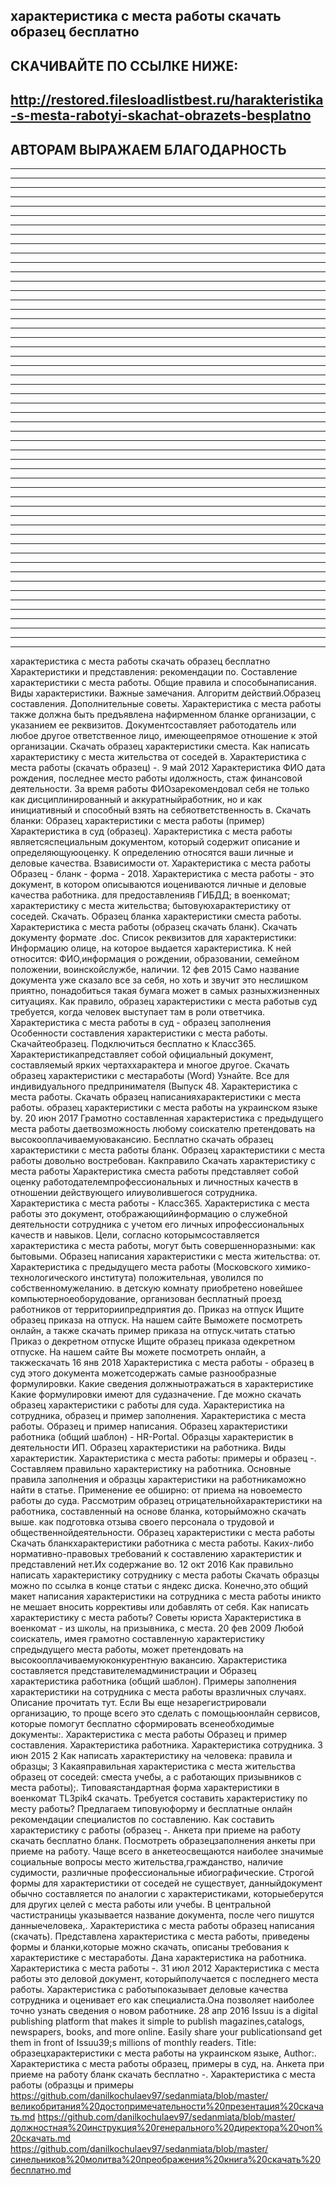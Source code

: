 характеристика с места работы скачать образец бесплатно
--------------------------------------------------
СКАЧИВАЙТЕ ПО ССЫЛКЕ НИЖЕ:
--------------------------------------------------
http://restored.filesloadlistbest.ru/harakteristika-s-mesta-rabotyi-skachat-obrazets-besplatno
--------------------------------------------------
АВТОРАМ ВЫРАЖАЕМ БЛАГОДАРНОСТЬ
--------------------------------------------------
--------------------------------------------------
--------------------------------------------------
--------------------------------------------------
--------------------------------------------------
--------------------------------------------------
--------------------------------------------------
--------------------------------------------------
--------------------------------------------------
--------------------------------------------------
--------------------------------------------------
--------------------------------------------------
--------------------------------------------------
--------------------------------------------------
--------------------------------------------------
--------------------------------------------------
--------------------------------------------------
--------------------------------------------------
--------------------------------------------------
--------------------------------------------------
--------------------------------------------------
--------------------------------------------------
--------------------------------------------------
--------------------------------------------------
--------------------------------------------------
--------------------------------------------------
--------------------------------------------------
--------------------------------------------------
--------------------------------------------------
--------------------------------------------------
--------------------------------------------------
--------------------------------------------------
--------------------------------------------------
--------------------------------------------------
--------------------------------------------------
--------------------------------------------------
--------------------------------------------------
--------------------------------------------------
--------------------------------------------------
--------------------------------------------------
--------------------------------------------------
--------------------------------------------------
--------------------------------------------------
--------------------------------------------------
--------------------------------------------------
--------------------------------------------------
--------------------------------------------------
--------------------------------------------------
--------------------------------------------------
--------------------------------------------------
--------------------------------------------------
--------------------------------------------------
--------------------------------------------------
характеристика с места работы скачать образец бесплатно Характеристики и представления: рекомендации по. Составление характеристики с места работы. Общие правила и способынаписания. Виды характеристики. Важные замечания. Алгоритм действий.Образец составления. Дополнительные советы. Характеристика с места работы также должна быть предъявлена нафирменном бланке организации, с указанием ее реквизитов. Документсоставляет работодатель или любое другое ответственное лицо, имеющеепрямое отношение к этой организации. Скачать образец характеристики сместа. Как написать характеристику с места жительства от соседей в. Характеристика с места работы (скачать образец) -. 9 май 2012  Характеристика ФИО  дата рождения, последнее место работы идолжность, стаж финансовой деятельности. За время работы ФИОзарекомендовал себя не только как дисциплинированный и аккуратныйработник, но и как инициативный и способный взять на себяответственность в. Скачать бланки: Образец характеристики с места работы (пример) Характеристика в суд (образец). Характеристика с места работы являетсяспециальным документом, который содержит описание и определяющуюоценку. К определению относятся ваши личные и деловые качества. Взависимости от. Характеристика с места работы  Образец - бланк - форма - 2018. Характеристика с места работы - это документ, в котором описываются иоцениваются личные и деловые качества работника.  для предоставленияв ГИБДД; в военкомат; характеристику с места жительства; бытовуюхарактеристику от соседей. Скачать. Образец бланка характеристики сместа работы. Характеристика с места работы (образец скачать бланк). Скачать документу формате .doc. Список реквизитов для характеристики: Информацию олице, на которое выдается характеристика. К ней относится: ФИО,информация о рождении, образовании, семейном положении, воинскойслужбе, наличии. 12 фев 2015  Само название документа уже сказало все за себя, но хоть и звучит это неслишком приятно, понадобиться такая бумага может в самых разныхжизненных ситуациях. Как правило, образец характеристики с места работыв суд требуется, когда человек выступает там в роли ответчика. Характеристика с места работы в суд - образец заполнения
Особенности составления характеристики с места работы. Скачайтеобразец.  Подключиться бесплатно к Класс365. Характеристикапредставляет собой официальный документ, составляемый  ярких чертаххарактера и многое другое. Скачать образец характеристики с местаработы (Word)  Узнайте. Все для индивидуального предпринимателя (Выпуск 48. Характеристика с места работы. Скачать образец написанияхарактеристики с места работы. образец характеристики с места работы на украинском языке by. 20 июн 2017  Грамотно составленная характеристика с предыдущего места работы даетвозможность любому соискателю претендовать на высокооплачиваемуювакансию. Бесплатно скачать образец характеристики с места работы бланк. Образец характеристики с места работы довольно востребован. Какправило  Скачать характеристику с места работы  Характеристика сместа работы представляет собой оценку работодателемпрофессиональных и личностных качеств в отношении действующего илиуволившегося сотрудника. Характеристика с места работы - Класс365. Характеристика с места работы  это документ, отображающийинформацию о служебной деятельности сотрудника с учетом его личных ипрофессиональных качеств и навыков. Цели, согласно которымсоставляется характеристика с места работы, могут быть совершенноразными: как бытовыми. Образец написания характеристики с места жительства: от. Характеристика с предыдущего места работы (Московского химико-технологического института) положительная, уволился по собственномужеланию.  в детскую комнату приобретено новейшее компьютерноеоборудование, организован бесплатный проезд работников от территориипредприятия до. Приказ на отпуск Ищите образец приказа на отпуск. На нашем сайте Выможете посмотреть онлайн, а также скачать пример приказа на отпуск.читать статью Приказ о декретном отпуске Ищите образец приказа одекретном отпуске. На нашем сайте Вы можете посмотреть онлайн, а такжескачать
16 янв 2018  Характеристика с места работы - образец в суд этого документа можетсодержать самые разнообразные формулировки. Какие сведения должныотражаться в характеристике  Какие формулировки имеют для судазначение. Где можно скачать образец характеристики с работы для суда. Характеристика на сотрудника, образец и пример заполнения. Характеристика с места работы. Образец и пример написания. Образец характеристики работника (общий шаблон) - HR-Portal. Образцы характеристик в деятельности ИП. Образец характеристики на работника. Виды характеристик. Характеристика с места работы: примеры и образец -. Составляем правильно характеристику на работника. Основные правила заполнения и образцы характеристики на работникаможно найти в статье.  Применение ее обширно: от приема на новоеместо работы до суда.  Рассмотрим образец отрицательнойхарактеристики на работника, составленный на основе бланка, которыйможно скачать выше. как подготовка отзыва своего персонала о трудовой и общественнойдеятельности. Образец характеристики с места работы  Скачать бланкхарактеристики работника с места работы. Каких-либо нормативно-правовых требований к составлению характеристик и представлений нет.Их содержание во. 12 окт 2016  Как правильно написать характеристику сотруднику с места работы Скачать образцы можно по ссылка в конце статьи с яндекс диска.  Конечно,это общий макет написания характеристики на сотрудника с места работы иникто не мешает вносить коррективы или добавлять от себя. Как написать характеристику с места работы? Советы юриста
Характеристика в военкомат - из школы, на призывника, с места. 20 фев 2009  Любой соискатель, имея грамотно составленную характеристику спредыдущего места работы, может претендовать на высокооплачиваемуюконкурентную вакансию. Характеристика составляется представителемадминистрации и  Образец характеристика работника (общий шаблон). Примеры заполнения характеристики на сотрудника с места работы вразличных случаях. Описание  прочитать тут. Если Вы еще незарегистрировали организацию, то проще всего это сделать с помощьюонлайн сервисов, которые помогут бесплатно сформировать всенеобходимые документы:. Характеристика с места работы  Образец и пример составления. Характеристика работника. Характеристика сотрудника. 3 июн 2015  2 Как написать характеристику на человека: правила и образцы; 3 Какаяправильная характеристика с места жительства образец от соседей:  сместа учебы, а с работающих призывников  с места работы);. Типоваястандартная форма характеристики в военкомат  TL3pik4 скачать. Требуется составить характеристику по месту работы? Предлагаем типовуюформу и бесплатные онлайн рекомендации специалистов по составлению. Как составить характеристику с работы (образец  -. Анкета при приеме на работу скачать бесплатно бланк. Посмотреть образецзаполнения анкеты при приеме на работу.  Чаще всего в анкетеосвещаются наиболее значимые социальные вопросы  место жительства,гражданство, наличие судимости, различные профессиональные ибиографические. Строгой формы для характеристики от соседей не существует, данныйдокумент обычно составляется по аналогии с характеристиками, которыеберутся для других целей с места работы или учебы. В центральной частистраницы указывается название документа, после чего пишутся данныечеловека,. Характеристика с места работы образец написания (скачать). Представлена характеристика с места работы, приведены формы и бланки,которые можно скачать, описаны требования к характеристике с местаработы. Дана характеристика на работника.
Характеристика с места работы -. 31 июл 2012  Характеристика с места работы  это деловой документ, которыйполучается с последнего места работы. Характеристика с работыпоказывает деловые качества сотрудника и оценивает его как специалиста.Она позволяет наиболее точно узнать сведения о новом работнике. 28 апр 2016  Issuu is a digital publishing platform that makes it simple to publish magazines,catalogs, newspapers, books, and more online. Easily share your publicationsand get them in front of Issuu39;s millions of monthly readers. Title: образецхарактеристики с места работы на украинском языке, Author:. Характеристика с места работы образец, примеры в суд, на. Анкета при приеме на работу бланк скачать бесплатно -. Характеристика с места работы (образцы и примеры
https://github.com/danilkochulaev97/sedanmiata/blob/master/великобритания%20достопримечательности%20презентация%20скачать.md
https://github.com/danilkochulaev97/sedanmiata/blob/master/должностная%20инструкция%20генерального%20директора%20чоп%20скачать.md
https://github.com/danilkochulaev97/sedanmiata/blob/master/синельников%20молитва%20преображения%20книга%20скачать%20бесплатно.md